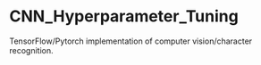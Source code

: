 # CNN_Hyperparameter_Tuning
TensorFlow/Pytorch implementation of computer vision/character recognition.
